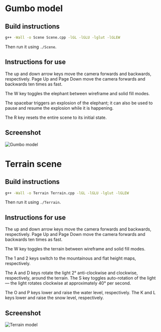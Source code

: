 # Gumbo model

## Build instructions

```bash
g++ -Wall -o Scene Scene.cpp -lGL -lGLU -lglut -lGLEW
```

Then run it using `./Scene`.

## Instructions for use

The up and down arrow keys move the camera forwards and backwards, respectively. Page Up and Page Down move the camera forwards and backwards ten times as fast.

The W key toggles the elephant between wireframe and solid fill modes.

The spacebar triggers an explosion of the elephant; it can also be used to pause and resume the explosion while it is happening.

The R key resets the entire scene to its initial state.

## Screenshot

![Gumbo model](https://olliechick.co.nz/images/gumbo.png "Gumbo model")

# Terrain scene

## Build instructions

```bash
g++ -Wall -o Terrain Terrain.cpp -lGL -lGLU -lglut -lGLEW
```

Then run it using `./Terrain`.

## Instructions for use

The up and down arrow keys move the camera forwards and backwards, respectively. Page Up and Page Down move the camera forwards and backwards ten times as fast.

The W key toggles the terrain between wireframe and solid fill modes.

The 1 and 2 keys switch to the mountainous and flat height maps, respectively.

The A and D keys rotate the light 2° anti-clockwise and clockwise, respectively, around the terrain. The S key toggles auto-rotation of the light — the light rotates clockwise at approximately 40° per second.

The O and P keys lower and raise the water level, respectively. The K and L keys lower and raise the snow level, respectively.

## Screenshot

![Terrain model](https://olliechick.co.nz/images/terrain.png "Terrain model")
